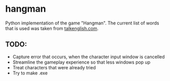 # hangman
Python implementation of the game "Hangman". The current list of words that is used was taken from [talkenglish.com](https://www.talkenglish.com/vocabulary/top-1500-nouns.aspx).

## TODO:
- Capture error that occurs, when the character input window is cancelled
- Streamline the gameplay experience so that less windows pop up
- Treat characters that were already tried
- Try to make .exe